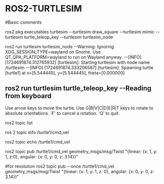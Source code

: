 # ROS2-TURTLESIM

#Basic comments

ros2 pkg executables turtlesim
--turtlesim draw_square
--turtlesim mimic
--turtlesim turtle_teleop_key
--turtlesim turtlesim_node

ros2 run turtlesim turtlesim_node
--Warning: Ignoring XDG_SESSION_TYPE=wayland on Gnome. Use QT_QPA_PLATFORM=wayland to run on Wayland anyway.
--[INFO] [1724691874.312765932] [turtlesim]: Starting turtlesim with node name /turtlesim
--[INFO] [1724691874.333206587] [turtlesim]: Spawning turtle [turtle1] at x=[5.544445], y=[5.544445], theta=[0.000000]

ros2 run turtlesim turtle_teleop_key
--Reading from keyboard
---------------------------
Use arrow keys to move the turtle.
Use G|B|V|C|D|E|R|T keys to rotate to absolute orientations. 'F' to cancel a rotation.
'Q' to quit.

ros2 topic list

ros 2 topic info /turtle1/cmd_vel

ros2 topic echo /turtle1/cmd_vel

ros2 topic pub /turtle1/cmd_vel geometry_msgs/msg/Twist "{linear: {x: 1, y: 1, z:0}, angular: {x: 0, y: 0, z: 3.14}}"

#for revolution
ros2 topic pub --once /turtle1/cmd_vel geometry_msgs/msg/Twist "{linear: {x: 1, y: 1, z: 0}, angular: {x: 0, y: 0, z: 3.14}}"

